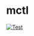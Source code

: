 # mctl

[![Test](https://github.com/shibataka000/mctl/actions/workflows/test.yaml/badge.svg)](https://github.com/shibataka000/mctl/actions/workflows/test.yaml)
